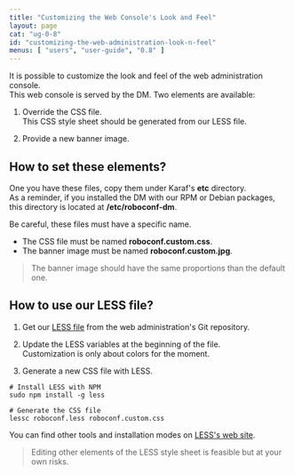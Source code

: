 ```yaml
---
title: "Customizing the Web Console's Look and Feel"
layout: page
cat: "ug-0-8"
id: "customizing-the-web-administration-look-n-feel"
menus: [ "users", "user-guide", "0.8" ]
---
```


It is possible to customize the look and feel of the web administration console.  
This web console is served by the DM. Two elements are available:

1. Override the CSS file.  
This CSS style sheet should be generated from our LESS file.

2. Provide a new banner image.


## How to set these elements?

One you have these files, copy them under Karaf's **etc** directory.  
As a reminder, if you installed the DM with our RPM or Debian packages, this directory is located at
**/etc/roboconf-dm**.

Be careful, these files must have a specific name.

* The CSS file must be named **roboconf.custom.css**.
* The banner image must be named **roboconf.custom.jpg**.

> The banner image should have the same proportions than the default one.


## How to use our LESS file?

1. Get our [LESS file](https://raw.githubusercontent.com/roboconf/roboconf-web-administration/master/src/roboconf.less) from the web administration's Git repository.
2. Update the LESS variables at the beginning of the file.  
Customization is only about colors for the moment.

3. Generate a new CSS file with LESS.  

```properties
# Install LESS with NPM
sudo npm install -g less

# Generate the CSS file
lessc roboconf.less roboconf.custom.css
```

You can find other tools and installation modes on [LESS's web site](http://lesscss.org).

> Editing other elements of the LESS style sheet is feasible but at your own risks.
